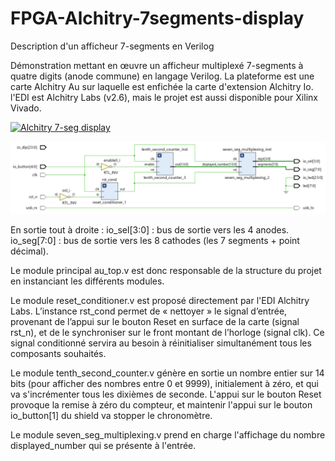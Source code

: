 # FPGA-Alchitry-7segments-display
Description d'un afficheur 7-segments en Verilog

Démonstration mettant en œuvre un afficheur multiplexé 7-segments à quatre digits (anode commune) en langage Verilog.
La plateforme est une carte Alchitry Au sur laquelle est enfichée la carte d'extension Alchitry Io.
l'EDI est Alchitry Labs (v2.6), mais le projet est aussi disponible pour Xilinx Vivado.

[![Alchitry 7-seg display](https://img.youtube.com/vi/yRJb7t5qiEA/0.jpg)](https://www.youtube.com/watch?v=yRJb7t5qiEA)

![Vivado analysis RTL](rtl-analysis2.png?raw=true "Vivado analysis RTL")

En sortie tout à droite :
io_sel[3:0] : bus de sortie vers les 4 anodes.
io_seg[7:0] : bus de sortie vers les 8 cathodes (les 7 segments + point décimal).

Le module principal au_top.v est donc responsable de la structure du projet en instanciant les différents modules.

Le module reset_conditioner.v est proposé directement par l'EDI Alchitry Labs. L’instance rst_cond permet de « nettoyer » le signal d’entrée, provenant de l’appui sur le bouton Reset en surface de la carte (signal rst_n), et de le synchroniser sur le front montant de l’horloge (signal clk). Ce signal conditionné servira au besoin à réinitialiser simultanément tous les composants souhaités.

Le module tenth_second_counter.v génère en sortie un nombre entier sur 14 bits (pour afficher des nombres entre 0 et 9999), initialement à zéro, et qui va s'incrémenter tous les dixièmes de seconde. L'appui sur le bouton Reset provoque la remise à zéro du compteur, et maintenir l'appui sur le bouton io_button[1] du shield va stopper le chronomètre.

Le module seven_seg_multiplexing.v prend en charge l'affichage du nombre displayed_number qui se présente à l'entrée. 


